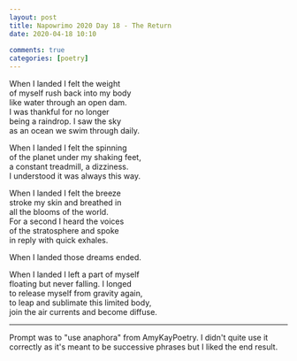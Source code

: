 ```yaml
---  
layout: post  
title: Napowrimo 2020 Day 18 - The Return  
date: 2020-04-18 10:10  
  
comments: true  
categories: [poetry]  
---  
```

When I landed I felt the weight  
of myself rush back into my body  
like water through an open dam.  
I was thankful for no longer  
being a raindrop. I saw the sky  
as an ocean we swim through daily.  

When I landed I felt the spinning  
of the planet under my shaking feet,  
a constant treadmill, a dizziness.  
I understood it was always this way.  

When I landed I felt the breeze  
stroke my skin and breathed in  
all the blooms of the world.  
For a second I heard the voices  
of the stratosphere and spoke  
in reply with quick exhales.  

When I landed those dreams ended.  

When I landed I left a part of myself  
floating but never falling. I longed  
to release myself from gravity again,  
to leap and sublimate this limited body,  
join the air currents and become diffuse.  

***  

Prompt was to "use anaphora" from AmyKayPoetry. I didn't quite use it correctly as it's meant to be successive phrases but I liked the end result.  
